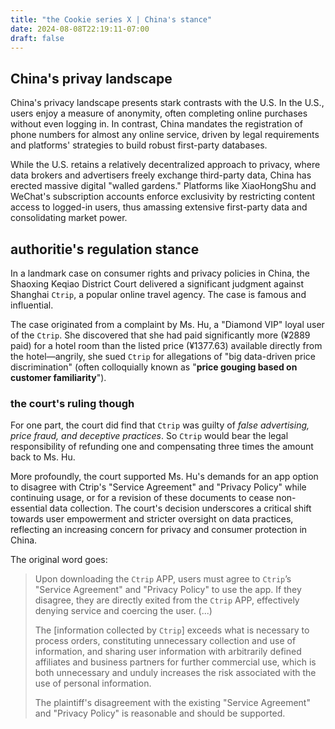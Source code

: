 ```yaml
---
title: "the Cookie series X | China's stance"
date: 2024-08-08T22:19:11-07:00
draft: false
---
```


## China's privay landscape

China's privacy landscape presents stark contrasts with the U.S. In the U.S., users enjoy a measure of anonymity, often completing online purchases without even logging in. In contrast, China mandates the registration of phone numbers for almost any online service, driven by legal requirements and platforms' strategies to build robust first-party databases.

While the U.S. retains a relatively decentralized approach to privacy, where data brokers and advertisers freely exchange third-party data, China has erected massive digital "walled gardens." Platforms like XiaoHongShu and WeChat's subscription accounts enforce exclusivity by restricting content access to logged-in users, thus amassing extensive first-party data and consolidating market power.

## authoritie's regulation stance

In a landmark case on consumer rights and privacy policies in China, the Shaoxing Keqiao District Court delivered a significant judgment against Shanghai `Ctrip`, a popular online travel agency. The case is famous and influential.

The case originated from a complaint by Ms. Hu, a "Diamond VIP" loyal user of the `Ctrip`. She discovered that she had paid significantly more (¥2889 paid) for a hotel room than the listed price (¥1377.63) available directly from the hotel—angrily, she sued `Ctrip` for allegations of "big data-driven price discrimination" (often colloquially known as "**price gouging based on customer familiarity**").

### the court's ruling though

For one part, the court did find that `Ctrip` was guilty of *false advertising, price fraud, and deceptive practices*. So `Ctrip` would bear the legal responsibility of refunding one and compensating three times the amount back to Ms. Hu.

More profoundly, the court supported Ms. Hu's demands for an app option to disagree with Ctrip's "Service Agreement" and "Privacy Policy" while continuing usage, or for a revision of these documents to cease non-essential data collection. The court's decision underscores a critical shift towards user empowerment and stricter oversight on data practices, reflecting an increasing concern for privacy and consumer protection in China.

The original word goes:

> Upon downloading the `Ctrip` APP, users must agree to `Ctrip`’s "Service Agreement" and "Privacy Policy" to use the app. If they disagree, they are directly exited from the `Ctrip` APP, effectively denying service and coercing the user. (...)
>
> The [information collected by `Ctrip`] exceeds what is necessary to process orders, constituting unnecessary collection and use of information, and sharing user information with arbitrarily defined affiliates and business partners for further commercial use, which is both unnecessary and unduly increases the risk associated with the use of personal information. 
>
> The plaintiff's disagreement with the existing "Service Agreement" and "Privacy Policy" is reasonable and should be supported.
